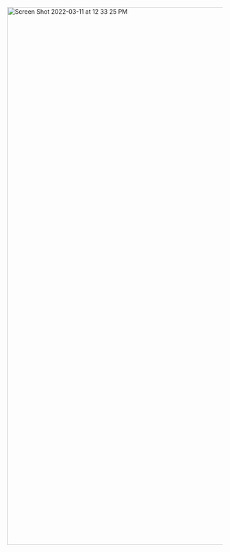 <img width="1255" alt="Screen Shot 2022-03-11 at 12 33 25 PM" src="https://user-images.githubusercontent.com/59256553/157918569-92b033dc-5acf-4292-97d3-077761d148fe.png">
